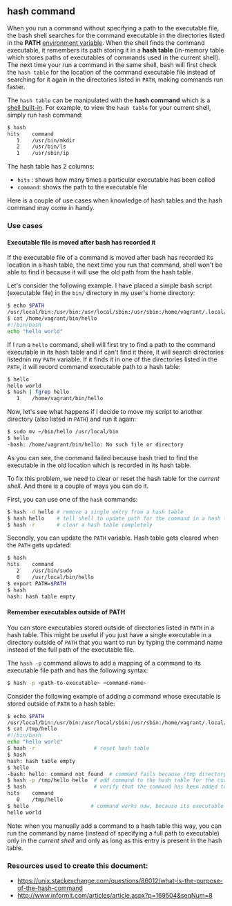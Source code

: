## hash command

When you run a command without specifying a path to the executable file, the bash shell searches for the command executable in the directories listed in the **PATH** [environment variable](shell-and-environment-variables.md). When the shell finds the command executable, it remembers its path storing it in a **hash table** (in-memory table which stores paths of executables of commands used in the current shell). The next time your run a command in the same shell, bash will first check the `hash table` for the location of the command executable file instead of searching for it again in the directories listed in `PATH`, making commands run faster.

The `hash table` can be manipulated with the **hash command** which is a [shell built-in](shell-builtins.md). For example, to view the `hash table` for your current shell, simply run `hash` command:

```bash
$ hash
hits	command
   1	/usr/bin/mkdir
   2	/usr/bin/ls
   1	/usr/sbin/ip
```

The hash table has 2 columns:

* `hits` : shows how many times a particular executable has been called
* `command`: shows the path to the executable file

Here is a couple of use cases when knowledge of hash tables and the hash command may come in handy.

### Use cases

#### Executable file is moved after bash has recorded it

If the executable file of a command is moved after bash has recorded its location in a hash table, the next time you run that command, shell won't be able to find it because it will use the old path from the hash table.

Let's consider the following example. I have placed a simple bash script (executable file) in the `bin/` directory in my user's home directory:

```bash
$ echo $PATH
/usr/local/bin:/usr/bin:/usr/local/sbin:/usr/sbin:/home/vagrant/.local/bin:/home/vagrant/bin
$ cat /home/vagrant/bin/hello
#!/bin/bash
echo "hello world"
```

If I run a `hello` command, shell will first try to find a path to the command executable in its hash table and if can't find it there, it will search directories listednin my `PATH` variable. If it finds it in one of the directories listed in the `PATH`, it will record command executable path to a hash table:

```bash
$ hello
hello world
$ hash | fgrep hello
   1	/home/vagrant/bin/hello
```

Now, let's see what happens if I decide to move my script to another directory (also listed in `PATH`) and run it again:

```bash
$ sudo mv ~/bin/hello /usr/local/bin
$ hello
-bash: /home/vagrant/bin/hello: No such file or directory
```

As you can see, the command failed because bash tried to find the executable in the old location which is recorded in its hash table.

To fix this problem, we need to clear or reset the hash table for the _current shell_. And there is a couple of ways you can do it.

First, you can use one of the `hash` commands:

```bash
$ hash -d hello # remove a single entry from a hash table
$ hash hello    # tell shell to update path for the command in a hash table
$ hash -r       # clear a hash table completely
```

Secondly, you can update the `PATH` variable. Hash table gets cleared when the `PATH` gets updated:

```bash
$ hash
hits	command
   2	/usr/bin/sudo
   0	/usr/local/bin/hello
$ export PATH=$PATH
$ hash
hash: hash table empty
```

#### Remember executables outside of PATH

You can store executables stored outside of directories listed in `PATH` in a hash table. This might be useful if you just have a single executable in a directory outside of `PATH` that you want to run by typing the command name instead of the full path of the executable file.

The `hash -p` command allows to add a mapping of a command to its executable file path and has the following syntax:

```bash
$ hash -p <path-to-executable> <command-name>
```

Consider the following example of adding a command whose executable is stored outside of `PATH` to a hash table:

```bash
$ echo $PATH
/usr/local/bin:/usr/bin:/usr/local/sbin:/usr/sbin:/home/vagrant/.local/bin:/home/vagrant/bin
$ cat /tmp/hello
#!/bin/bash
echo "hello world"
$ hash -r                   # reset hash table
$ hash
hash: hash table empty
$ hello
-bash: hello: command not found  # command fails because /tmp directory is not in the PATH
$ hash -p /tmp/hello hello  # add command to the hash table for the current shell
$ hash                      # verify that the command has been added to the hash table
hits	command
   0	/tmp/hello
$ hello                    # command works now, because its executable path is stored in the hash table
hello world
```

Note: when you manually add a command to a hash table this way, you can run the command by name (instead of specifying a full path to executable) only in the _current shell_ and only as long as this entry is present in the hash table.

### Resources used to create this document:

* https://unix.stackexchange.com/questions/86012/what-is-the-purpose-of-the-hash-command
* http://www.informit.com/articles/article.aspx?p=169504&seqNum=8

